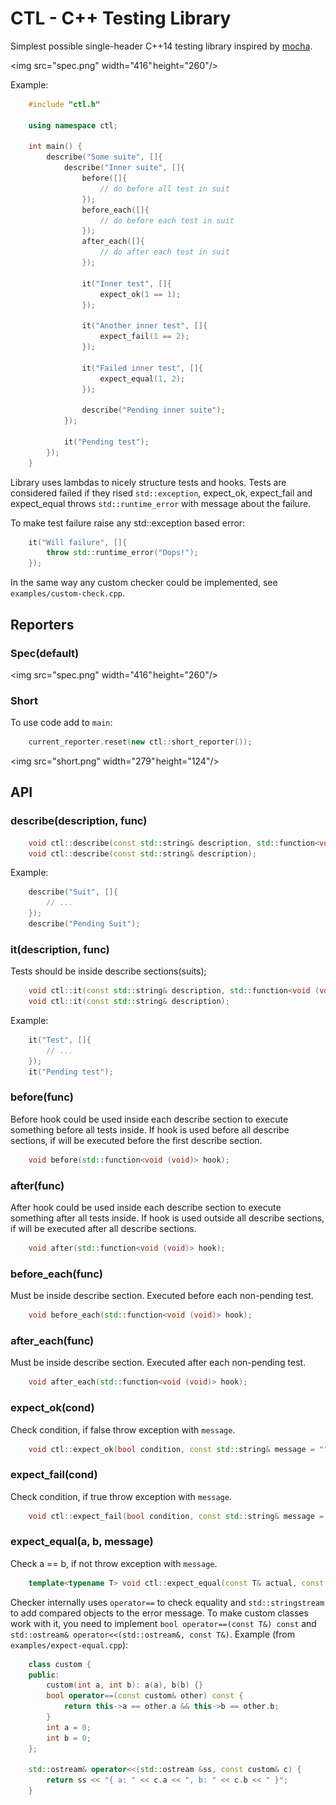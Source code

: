 # CTL - C++ Testing Library

Simplest possible single-header C++14 testing library inspired by [mocha](https://mochajs.org).

<img src="spec.png" width="416" height="260"/>

Example:

```c++
	#include "ctl.h"

	using namespace ctl;

	int main() {
		describe("Some suite", []{
			describe("Inner suite", []{
				before([]{
					// do before all test in suit
				});
				before_each([]{
					// do before each test in suit
				});
				after_each([]{
					// do after each test in suit
				});

				it("Inner test", []{
					expect_ok(1 == 1);
				});

				it("Another inner test", []{
					expect_fail(1 == 2);
				});

				it("Failed inner test", []{
					expect_equal(1, 2);
				});

				describe("Pending inner suite");
			});

			it("Pending test");
		});
	}
```

Library uses lambdas to nicely structure tests and hooks. Tests are considered failed if they rised `std::exception`, expect_ok, expect_fail and expect_equal throws `std::runtime_error` with message about the failure.

To make test failure raise any std::exception based error:

```c++
	it("Will failure", []{
		throw std::runtime_error("Oops!");
	});
```

In the same way any custom checker could be implemented, see `examples/custom-check.cpp`.

## Reporters

### Spec(default)

<img src="spec.png" width="416" height="260"/>

### Short

To use code add to `main`:

```c++
	current_reporter.reset(new ctl::short_reporter());
```

<img src="short.png" width="279" height="124"/>

## API

### describe(description, func)

```c++
	void ctl::describe(const std::string& description, std::function<void (void)> suit);
	void ctl::describe(const std::string& description);
```

Example:

```c++
	describe("Suit", []{
		// ...
	});
	describe("Pending Suit");
```

### it(description, func)

Tests should be inside describe sections(suits);

```c++
	void ctl::it(const std::string& description, std::function<void (void)> test);
	void ctl::it(const std::string& description);
```

Example:

```c++
	it("Test", []{
		// ...
	});
	it("Pending test");
```

### before(func)

Before hook could be used inside each describe section to execute something before all tests inside.
If hook is used before all describe sections, if will be executed before the first describe section.

```c++
	void before(std::function<void (void)> hook);
```

### after(func)

After hook could be used inside each describe section to execute something after all tests inside.
If hook is used outside all describe sections, if will be executed after all describe sections.

```c++
	void after(std::function<void (void)> hook);
```

### before_each(func)

Must be inside describe section. Executed before each non-pending test.

```c++
	void before_each(std::function<void (void)> hook);
```

### after_each(func)

Must be inside describe section. Executed after each non-pending test.

```c++
	void after_each(std::function<void (void)> hook);
```

### expect_ok(cond)

Check condition, if false throw exception with `message`.

```c++
	void ctl::expect_ok(bool condition, const std::string& message = "");
```

### expect_fail(cond)

Check condition, if true throw exception with `message`.

```c++
	void ctl::expect_fail(bool condition, const std::string& message = "");
```

### expect_equal(a, b, message)

Check a == b, if not throw exception with `message`.

```c++
	template<typename T> void ctl::expect_equal(const T& actual, const T& expected, const std::string& message = "");
```

Checker internally uses `operator==` to check equality and `std::stringstream` to add compared objects to the error message. To make custom classes work with it, you need to implement `bool operator==(const T&) const` and
`std::ostream& operator<<(std::ostream&, const T&)`. Example (from `examples/expect-equal.cpp`):

```c++
	class custom {
	public:
		custom(int a, int b): a(a), b(b) {}
		bool operator==(const custom& other) const {
			return this->a == other.a && this->b == other.b;
		}
		int a = 0;
		int b = 0;
	};

	std::ostream& operator<<(std::ostream &ss, const custom& c) {
		return ss << "{ a: " << c.a << ", b: " << c.b << " }";
	}
```
